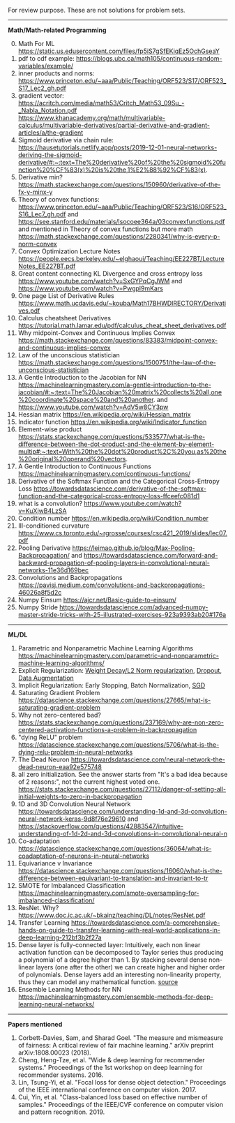 For review purpose. These are not solutions for problem sets. <br>

---------------------------------------------------------------

**Math/Math-related Programming**<br>

0. Math For ML https://static.us.edusercontent.com/files/fp5iS7gSfEKiqEz5OchGseaY
1. pdf to cdf example: https://blogs.ubc.ca/math105/continuous-random-variables/example/ 
2. inner products and norms: https://www.princeton.edu/~aaa/Public/Teaching/ORF523/S17/ORF523_S17_Lec2_gh.pdf 
3. gradient vector: https://acritch.com/media/math53/Critch_Math53_09Su_-_Nabla_Notation.pdf <br> https://www.khanacademy.org/math/multivariable-calculus/multivariable-derivatives/partial-derivative-and-gradient-articles/a/the-gradient
4. Sigmoid derivative via chain rule: https://hausetutorials.netlify.app/posts/2019-12-01-neural-networks-deriving-the-sigmoid-derivative/#:~:text=The%20derivative%20of%20the%20sigmoid%20function%20%CF%83(x)%20is%20the,1%E2%88%92%CF%83(x). 
5. Derivative min? https://math.stackexchange.com/questions/150960/derivative-of-the-fx-y-minx-y
6. Theory of convex functions: https://www.princeton.edu/~aaa/Public/Teaching/ORF523/S16/ORF523_S16_Lec7_gh.pdf  and https://see.stanford.edu/materials/lsocoee364a/03convexfunctions.pdf and mentioned in Theory of convex functions but more math  https://math.stackexchange.com/questions/2280341/why-is-every-p-norm-convex
7. Convex Optimization Lecture Notes https://people.eecs.berkeley.edu/~elghaoui/Teaching/EE227BT/LectureNotes_EE227BT.pdf
8. Great content connecting KL Divergence and cross entropy loss https://www.youtube.com/watch?v=SxGYPqCgJWM and https://www.youtube.com/watch?v=Pwgpl9mKars
9. One page List of Derivative Rules https://www.math.ucdavis.edu/~kouba/Math17BHWDIRECTORY/Derivatives.pdf
10. Calculus cheatsheet Derivatives https://tutorial.math.lamar.edu/pdf/calculus_cheat_sheet_derivatives.pdf
11. Why midpoint-Convex and Continuous Implies Convex https://math.stackexchange.com/questions/83383/midpoint-convex-and-continuous-implies-convex
12. Law of the unconscious statistician https://math.stackexchange.com/questions/1500751/the-law-of-the-unconscious-statistician
13. A Gentle Introduction to the Jacobian for NN  https://machinelearningmastery.com/a-gentle-introduction-to-the-jacobian/#:~:text=The%20Jacobian%20matrix%20collects%20all,one%20coordinate%20space%20and%20another. and https://www.youtube.com/watch?v=AdV5w8CY3pw
14. Hessian matrix https://en.wikipedia.org/wiki/Hessian_matrix
15. Indicator function https://en.wikipedia.org/wiki/Indicator_function
16. Element-wise product https://stats.stackexchange.com/questions/533577/what-is-the-difference-between-the-dot-product-and-the-element-by-element-multip#:~:text=With%20the%20dot%20product%2C%20you,as%20the%20original%20operand%20vectors.
17. A Gentle Introduction to Continuous Functions https://machinelearningmastery.com/continuous-functions/
18. Derivative of the Softmax Function and the Categorical Cross-Entropy Loss https://towardsdatascience.com/derivative-of-the-softmax-function-and-the-categorical-cross-entropy-loss-ffceefc081d1
19. what is a convolution? https://www.youtube.com/watch?v=KuXjwB4LzSA
20. Condition number https://en.wikipedia.org/wiki/Condition_number
21. Ill-conditioned curvature https://www.cs.toronto.edu/~rgrosse/courses/csc421_2019/slides/lec07.pdf
22. Pooling Derivative https://leimao.github.io/blog/Max-Pooling-Backpropagation/ and https://towardsdatascience.com/forward-and-backward-propagation-of-pooling-layers-in-convolutional-neural-networks-11e36d169bec
23. Convolutions and Backpropagations https://pavisj.medium.com/convolutions-and-backpropagations-46026a8f5d2c
24. Numpy Einsum https://ajcr.net/Basic-guide-to-einsum/
25. Numpy Stride https://towardsdatascience.com/advanced-numpy-master-stride-tricks-with-25-illustrated-exercises-923a9393ab20#176a

---------------------------------------------------------------

**ML/DL**<br>
1. Parametric and Nonparametric Machine Learning Algorithms https://machinelearningmastery.com/parametric-and-nonparametric-machine-learning-algorithms/
2. Explicit Regularization: [Weight Decay/L2 Norm regularization](https://stats.stackexchange.com/questions/29130/difference-between-neural-net-weight-decay-and-learning-rate), [Dropout](https://machinelearningmastery.com/dropout-for-regularizing-deep-neural-networks/), [Data Augmentation](https://www.datacamp.com/tutorial/complete-guide-data-augmentation)
3. Implicit Regularization: Early Stopping, Batch Normalization, [SGD](https://www.inference.vc/notes-on-the-origin-of-implicit-regularization-in-stochastic-gradient-descent/)
4. Saturating Gradient Problem https://datascience.stackexchange.com/questions/27665/what-is-saturating-gradient-problem
5. Why not zero-centered bad? https://stats.stackexchange.com/questions/237169/why-are-non-zero-centered-activation-functions-a-problem-in-backpropagation
6. "dying ReLU" problem https://datascience.stackexchange.com/questions/5706/what-is-the-dying-relu-problem-in-neural-networks
7. The Dead Neuron https://towardsdatascience.com/neural-network-the-dead-neuron-eaa92e575748
8. all zero initialization. See the answer starts from "It's a bad idea because of 2 reasons:", not the current highest voted one. https://stats.stackexchange.com/questions/27112/danger-of-setting-all-initial-weights-to-zero-in-backpropagation
9. 1D and 3D Convolution Neural Network https://towardsdatascience.com/understanding-1d-and-3d-convolution-neural-network-keras-9d8f76e29610 and https://stackoverflow.com/questions/42883547/intuitive-understanding-of-1d-2d-and-3d-convolutions-in-convolutional-neural-n
10. Co-adaptation https://datascience.stackexchange.com/questions/36064/what-is-coadaptation-of-neurons-in-neural-networks
11. Equivariance v Invariance https://datascience.stackexchange.com/questions/16060/what-is-the-difference-between-equivariant-to-translation-and-invariant-to-tr
12. SMOTE for Imbalanced Classification https://machinelearningmastery.com/smote-oversampling-for-imbalanced-classification/
13. ResNet. Why? https://www.doc.ic.ac.uk/~bkainz/teaching/DL/notes/ResNet.pdf
14. Transfer Learning https://towardsdatascience.com/a-comprehensive-hands-on-guide-to-transfer-learning-with-real-world-applications-in-deep-learning-212bf3b2f27a
15. Dense layer is fully-connected layer: Intuitively, each non linear activation function can be decomposed to Taylor series thus producing a polynomial of a degree higher than 1. By stacking several dense non-linear layers (one after the other) we can create higher and higher order of polynomials. Dense layers add an interesting non-linearity property, thus they can model any mathematical function. [source](https://medium.com/datathings/dense-layers-explained-in-a-simple-way-62fe1db0ed75)
16. Ensemble Learning Methods for NN https://machinelearningmastery.com/ensemble-methods-for-deep-learning-neural-networks/



---------------------------------------------------------------

**Papers mentioned**<br>
1. Corbett-Davies, Sam, and Sharad Goel. "The measure and mismeasure of fairness: A critical review of fair machine learning." arXiv preprint arXiv:1808.00023 (2018).
2. Cheng, Heng-Tze, et al. "Wide & deep learning for recommender systems." Proceedings of the 1st workshop on deep learning for recommender systems. 2016.
3. Lin, Tsung-Yi, et al. "Focal loss for dense object detection." Proceedings of the IEEE international conference on computer vision. 2017.
4. Cui, Yin, et al. "Class-balanced loss based on effective number of samples." Proceedings of the IEEE/CVF conference on computer vision and pattern recognition. 2019.
